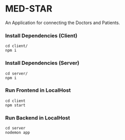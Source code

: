# MED-STAR
An Application for connecting the Doctors and Patients.

### Install Dependencies (Client)

```
cd client/
npm i
```

### Install Dependencies (Server)

```
cd server/
npm i
```

### Run Frontend in LocalHost

```
cd client
npm start
```

### Run Backend in LocalHost

```
cd server
nodemon app
```
